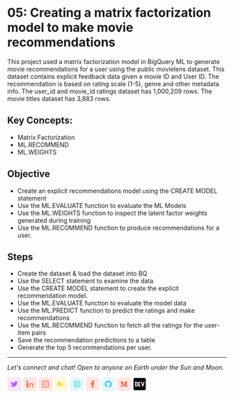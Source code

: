 # 05: Creating a matrix factorization model to make movie recommendations

This project used a matrix factorization model in BigQuery ML to generate movie recommendations for a user using the public movielens dataset. This dataset contains explicit feedback data given a movie ID and User ID. The recommendation is based on rating scale (1-5), genre and other metadata info. The user_id and movie_id ratings dataset has 1,000,209 rows. The movie titles dataset has 3,883 rows. 


## Key Concepts: 
- Matrix Factorization
- ML.RECOMMEND 
- ML.WEIGHTS

## Objective
- Create an explicit recommendations model using the CREATE MODEL statement 
- Use the ML.EVALUATE function to evaluate the ML Models 
- Use the ML.WEIGHTS function to inspect the latent factor weights generated during training 
- Use the ML.RECOMMEND function to produce recommendations for a user. 
 
## Steps
- Create the dataset & load the dataset into BQ
- Use the SELECT statement to examine the data 
- Use the CREATE MODEL statement to create the explicit recommendation model. 
- Use the ML.EVALUATE function to evaluate the model data
- Use the ML.PREDICT function to predict the ratings and make recommendations
- Use the ML.RECOMMEND function to fetch all the ratings for the user-item pairs
- Save the recommendation predictions to a table
- Generate the top 5 recommendations per user. 

--------------------------------------------------------------------------------

_Let's connect and chat! Open to anyone on Earth under the Sun and Moon._

[![](https://github.com/paulycloud/paulycloud/blob/main/assets/twitter.png)](https://twitter.com/paulycloud) [![](https://github.com/paulycloud/paulycloud/blob/main/assets/linkedin.png)](https://www.linkedin.com/in/paulmkamau/) [![](https://github.com/paulycloud/paulycloud/blob/main/assets/insta.png)](https://www.instagram.com/paulykamau) [![](https://github.com/paulycloud/paulycloud/blob/main/assets/behance.png)](https://www.behance.net/paulycloud) [![](https://github.com/paulycloud/paulycloud/blob/main/assets/dribbble.png)](https://dribbble.com/paulycloud) [![](https://github.com/paulycloud/paulycloud/blob/main/assets/facebook.png)](https://www.facebook.com/paul.m.kamau.3/) [![](https://github.com/paulycloud/paulycloud/blob/main/assets/github.png)](https://github.com/paulycloud) [![](https://github.com/paulycloud/paulycloud/blob/main/assets/medium.png)](https://medium.com/@paulkamau) [![](https://github.com/paulycloud/paulycloud/blob/main/assets/dev.png)](https://dev.to/paulycloud)